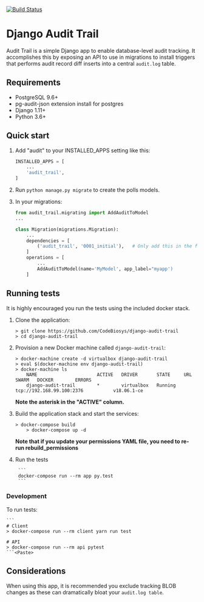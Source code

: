 [![Build Status](https://travis-ci.com/Codebiosys/django-audit-trail.svg?token=QV3wJRfpprDN5XdYRpuT&branch=master)](https://travis-ci.com/Codebiosys/django-audit-trail)

# Django Audit Trail

Audit Trail is a simple Django app to enable database-level audit tracking. It
accomplishes this by exposing an API to use in migrations to install
triggers that performs audit record diff inserts into a central
`audit.log` table.


## Requirements

* PostgreSQL 9.6+
* pg-audit-json extension install for postgres
* Django 1.11+
* Python 3.6+


## Quick start

1. Add "audit" to your INSTALLED_APPS setting like this:

    ```python
    INSTALLED_APPS = [
        ...
        'audit_trail',
    ]
    ```

1. Run `python manage.py migrate` to create the polls models.


1. In your migrations:

    ```python
    from audit_trail.migrating import AddAuditToModel
    ...

    class Migration(migrations.Migration):
        ...
        dependencies = [
            ('audit_trail', '0001_initial'),   # Only add this in the first migration
        ]
        operations = [
            ...
            AddAuditToModel(name='MyModel', app_label="myapp')
        ]
    ```

## Running tests

It is highly encouraged you run the tests using the included docker stack.


1. Clone the application:

    ```
    > git clone https://github.com/CodeBiosys/django-audit-trail
    > cd django-audit-trail
    ```

1. Provision a new Docker machine called `django-audit-trail`:

    ```
    > docker-machine create -d virtualbox django-audit-trail
    > eval $(docker-machine env django-audit-trail)
    > docker-machine ls
		NAME                      ACTIVE   DRIVER       STATE     URL                         SWARM   DOCKER        ERRORS
		django-audit-trail        *        virtualbox   Running   tcp://192.168.99.100:2376           v18.06.1-ce
    ```

    **Note the asterisk in the "ACTIVE" column.**


1. Build the application stack and start the services:

    ```
    > docker-compose build
		> docker-compose up -d
    ```

    **Note that if you update your permissions YAML file, you need to re-run
    rebuild_permissions**

1. Run the tests

		```
		docker-compose run --rm app py.test
		```


### Development

To run tests:

    ```
    # Client
    > docker-compose run --rm client yarn run test

    # API
    > docker-compose run --rm api pytest
    ```<Paste>


## Considerations

When using this app, it is recommended you exclude tracking BLOB changes as these
can dramatically bloat your `audit.log table`.

